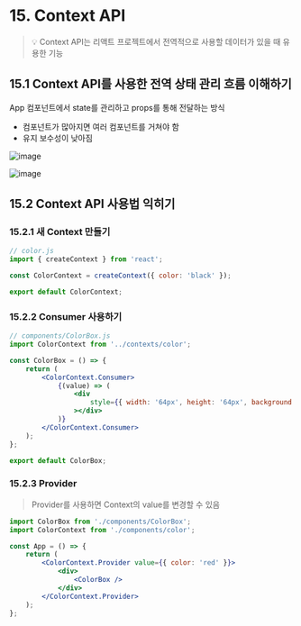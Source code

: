 # 15. Context API

> 💡 Context API는 리액트 프로젝트에서 전역적으로 사용할 데이터가 있을 때 유용한 기능

## 15.1 Context API를 사용한 전역 상태 관리 흐름 이해하기

App 컴포넌트에서 state를 관리하고 props를 통해 전달하는 방식

- 컴포넌트가 많아지면 여러 컴포넌트를 거쳐야 함
- 유지 보수성이 낮아짐

![image](https://user-images.githubusercontent.com/55246584/187640319-f59a4879-599b-4c47-bdf5-e19b2addd9a9.png)

![image](https://user-images.githubusercontent.com/55246584/187640371-9a92fc39-2253-491b-af77-120afc835432.png)

## 15.2 Context API 사용법 익히기

### 15.2.1 새 Context 만들기

```jsx
// color.js
import { createContext } from 'react';

const ColorContext = createContext({ color: 'black' });

export default ColorContext;
```

### 15.2.2 Consumer 사용하기

```jsx
// components/ColorBox.js
import ColorContext from '../contexts/color';

const ColorBox = () => {
	return (
		<ColorContext.Consumer>
			{(value) => (
				<div
					style={{ width: '64px', height: '64px', background: value.color }}
				></div>
			)}
		</ColorContext.Consumer>
	);
};

export default ColorBox;
```

### 15.2.3 Provider

> Provider를 사용하면 Context의 value를 변경할 수 있음

```jsx
import ColorBox from './components/ColorBox';
import ColorContext from './components/color';

const App = () => {
	return (
		<ColorContext.Provider value={{ color: 'red' }}>
			<div>
				<ColorBox />
			</div>
		</ColorContext.Provider>
	);
};
```
